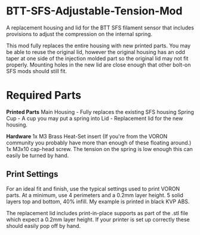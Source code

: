 # BTT-SFS-Adjustable-Tension-Mod
A replacement housing and lid for the BTT SFS filament sensor that includes provisions to adjust the compression on the internal spring.

This mod fully replaces the entire housing with new printed parts.  You may be able to reuse the original lid, however the original housing has an odd taper at one side of the injection molded part so the original lid may not fit properly.  Mounting holes in the new lid are close enough that other bolt-on SFS mods should still fit.

# Required Parts
**Printed Parts**
Main Housing - Fully replaces the existing SFS housing
Spring Cup - A cup you may put a spring into
Lid - Replacement lid for the new housing.

**Hardware**
1x M3 Brass Heat-Set insert (If you're from the VORON community you probably have more than enough of these floating around.)
1x M3x10 cap-head screw.  The tension on the spring is low enough this can easily be turned by hand.


## Print Settings

For an ideal fit and finish, use the typical settings used to print VORON parts.  At a minimum, use 4 perimeters and a 0.2mm layer height.  5 solid layers top and bottom, 40% infill.  My example is printed in black KVP ABS.

The replacement lid includes print-in-place supports as part of the .stl file which expect a 0.2mm layer height.  If your printer is set up correctly these should easily pop off by hand.
